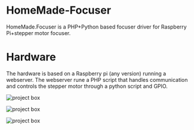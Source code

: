 # HomeMade-Focuser

HomeMade.Focuser is a PHP+Python based focuser driver for Raspberry Pi+stepper motor focuser.

# Hardware

The hardware is based on a Raspberry pi (any version) running a webserver. The webserver rune a PHP script that handles communication and controls the stepper motor through a python script and GPIO.

![project box](http://www.raguenaud-online.org/cedric/photos/astro/focuser/IMG_20170721_163546-small.jpg)

![project box](http://www.raguenaud-online.org/cedric/photos/astro/focuser/IMG_20170720_131956-small.jpg)

![project box](http://www.raguenaud-online.org/cedric/photos/astro/focuser/IMG_20170811_170256-small.jpg)

